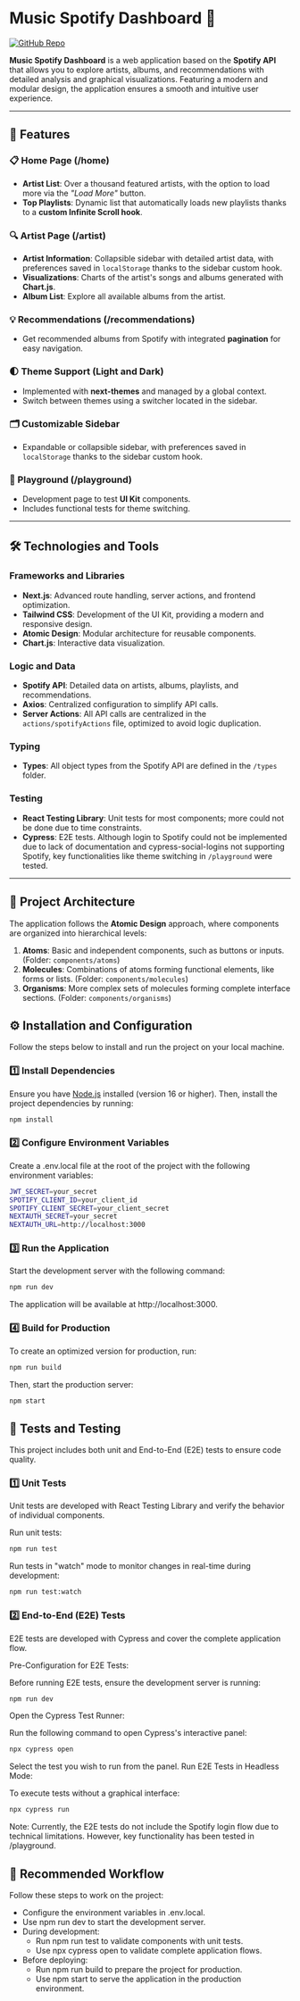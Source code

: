 # Music Spotify Dashboard 🎵

[![GitHub Repo](https://img.shields.io/badge/github-repo-181717?style=flat-square&logo=github)](https://github.com/siiween/music_spotify_dashboard)

**Music Spotify Dashboard** is a web application based on the **Spotify API** that allows you to explore artists, albums, and recommendations with detailed analysis and graphical visualizations. Featuring a modern and modular design, the application ensures a smooth and intuitive user experience.

---

## 🌟 Features

### 📋 Home Page (/home)

- **Artist List**: Over a thousand featured artists, with the option to load more via the _"Load More"_ button.
- **Top Playlists**: Dynamic list that automatically loads new playlists thanks to a **custom Infinite Scroll hook**.

### 🔍 Artist Page (/artist)

- **Artist Information**: Collapsible sidebar with detailed artist data, with preferences saved in `localStorage` thanks to the sidebar custom hook.
- **Visualizations**: Charts of the artist's songs and albums generated with **Chart.js**.
- **Album List**: Explore all available albums from the artist.

### 💡 Recommendations (/recommendations)

- Get recommended albums from Spotify with integrated **pagination** for easy navigation.

### 🌓 Theme Support (Light and Dark)

- Implemented with **next-themes** and managed by a global context.
- Switch between themes using a switcher located in the sidebar.

### 🗂 Customizable Sidebar

- Expandable or collapsible sidebar, with preferences saved in `localStorage` thanks to the sidebar custom hook.

### 🧩 Playground (/playground)

- Development page to test **UI Kit** components.
- Includes functional tests for theme switching.

---

## 🛠️ Technologies and Tools

### Frameworks and Libraries

- **Next.js**: Advanced route handling, server actions, and frontend optimization.
- **Tailwind CSS**: Development of the UI Kit, providing a modern and responsive design.
- **Atomic Design**: Modular architecture for reusable components.
- **Chart.js**: Interactive data visualization.

### Logic and Data

- **Spotify API**: Detailed data on artists, albums, playlists, and recommendations.
- **Axios**: Centralized configuration to simplify API calls.
- **Server Actions**: All API calls are centralized in the `actions/spotifyActions` file, optimized to avoid logic duplication.

### Typing

- **Types**: All object types from the Spotify API are defined in the `/types` folder.

### Testing

- **React Testing Library**: Unit tests for most components; more could not be done due to time constraints.
- **Cypress**: E2E tests. Although login to Spotify could not be implemented due to lack of documentation and cypress-social-logins not supporting Spotify, key functionalities like theme switching in `/playground` were tested.

---

## 📂 Project Architecture

The application follows the **Atomic Design** approach, where components are organized into hierarchical levels:

1. **Atoms**: Basic and independent components, such as buttons or inputs. (Folder: `components/atoms`)
2. **Molecules**: Combinations of atoms forming functional elements, like forms or lists. (Folder: `components/molecules`)
3. **Organisms**: More complex sets of molecules forming complete interface sections. (Folder: `components/organisms`)


## ⚙️ Installation and Configuration

Follow the steps below to install and run the project on your local machine.

### 1️⃣ Install Dependencies

Ensure you have [Node.js](https://nodejs.org/) installed (version 16 or higher). Then, install the project dependencies by running:

```bash
npm install
```

### 2️⃣ Configure Environment Variables

Create a .env.local file at the root of the project with the following environment variables:

```bash
JWT_SECRET=your_secret
SPOTIFY_CLIENT_ID=your_client_id
SPOTIFY_CLIENT_SECRET=your_client_secret
NEXTAUTH_SECRET=your_secret
NEXTAUTH_URL=http://localhost:3000
```

### 3️⃣ Run the Application

Start the development server with the following command:

```bash
npm run dev
```
The application will be available at http://localhost:3000.

### 4️⃣ Build for Production

To create an optimized version for production, run:

```bash
npm run build
```

Then, start the production server:

```bash
npm start
```

## 🧪 Tests and Testing

This project includes both unit and End-to-End (E2E) tests to ensure code quality.

### 1️⃣ Unit Tests

Unit tests are developed with React Testing Library and verify the behavior of individual components.

Run unit tests:

```bash
npm run test
```

Run tests in "watch" mode to monitor changes in real-time during development:

```bash
npm run test:watch
```

### 2️⃣ End-to-End (E2E) Tests

E2E tests are developed with Cypress and cover the complete application flow.

Pre-Configuration for E2E Tests:

Before running E2E tests, ensure the development server is running:

```bash
npm run dev
```

Open the Cypress Test Runner:

Run the following command to open Cypress's interactive panel:

```bash
npx cypress open
```

Select the test you wish to run from the panel.
Run E2E Tests in Headless Mode:

To execute tests without a graphical interface:

```bash
npx cypress run
```

Note: Currently, the E2E tests do not include the Spotify login flow due to technical limitations. However, key functionality has been tested in /playground.



## 🚀 Recommended Workflow

Follow these steps to work on the project:

- Configure the environment variables in .env.local.
- Use npm run dev to start the development server.
- During development:
    - Run npm run test to validate components with unit tests.
    - Use npx cypress open to validate complete application flows.
- Before deploying:
    - Run npm run build to prepare the project for production.
    - Use npm start to serve the application in the production environment.